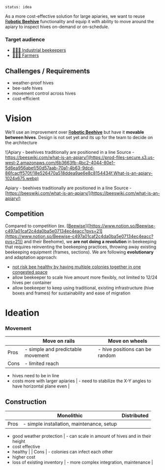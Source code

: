 `status: idea`

As a more cost-effective solution for large apiaries, we want to reuse [R**obotic Beehive**](https://www.notion.so/Robotic-Beehive-fd9559a2950b44bc8291972299ced18e?pvs=21) functionality and equip it with ability to move around the apiary to inspect hives on-demand or on-schedule.

### Target audience

- [👨🏻‍🚒 Industrial beekeepers](../clients/👨🏻‍🚒%20Industrial%20beekeepers.md)
- [🧑🏻‍🌾 Farmers](../clients/🧑🏻‍🌾%20Farmers.md)

## Challenges / Requirements

- weather-proof hives
- bee-safe hives
- movement control across hives
- cost-efficient

# Vision

We’ll use an improvement over [R**obotic Beehive**](https://www.notion.so/Robotic-Beehive-fd9559a2950b44bc8291972299ced18e?pvs=21) but have it **movable between hives**. Design is not set yet and its up for the team to decide on the architecture

![Apiary - beehives traditionally are positioned in a line
Source - https://beeswiki.com/what-is-an-apiary/](https://prod-files-secure.s3.us-west-2.amazonaws.com/6b3663fb-4bc2-4044-80e1-5d6ea956abef/50d57aab-70a1-4b63-9dcd-86fcacff570f/18e526470a518ddea9ae6e8c8154434f.What-is-an-apiary-1024x675.webp)

Apiary - beehives traditionally are positioned in a line Source - [https://beeswiki.com/what-is-an-apiary/](https://beeswiki.com/what-is-an-apiary/)

## Competition

Compared to competition (ex. [[Beewise](https://beewise.ag/home)]([https://www.notion.so/Beewise-c497a01caf2c4da0ba5e07134ec4eacc?pvs=21](https://www.notion.so/Beewise-c497a01caf2c4da0ba5e07134ec4eacc?pvs=21)) and their Beehome), we **are not doing a revolution** in beekeeping that requires reinventing the beekeeping practices, throwing away existing beekeeping equipment (frames, sections). We are following **evolutionary** and adaptation approach:

- [not risk bee healthy by having multiple colonies together in one congested space](https://www.notion.so/not-risk-bee-healthy-by-having-multiple-colonies-together-in-one-congested-space-76734021ac9f47d494bdb57ad4f843f9?pvs=21)
- allow beekeeper to scale hive amount more flexibly, not limited to 12/24 hives per container
- allow beekeeper to keep using traditional, existing infrastructure (hive boxes and frames) for sustainability and ease of migration

# Ideation

### Movement

||Move on rails|Move on wheels|
|---|---|---|
|Pros|- simple and predictable movement|- hive positions can be random|
|Cons|- limited reach||

- hives need to be in line
- costs more with larger apiaries | - need to stabilize the X-Y angles to have horizontal plane even |

## Construction

||Monolithic|Distributed|
|---|---|---|
|Pros|- simple installation, maintenance, setup||

- good weather protection | - can scale in amount of hives and in their height
- cost effective
- healthy | | Cons | - colonies can infect each other
- higher cost
- loss of existing inventory | - more complex integration, maintenance |